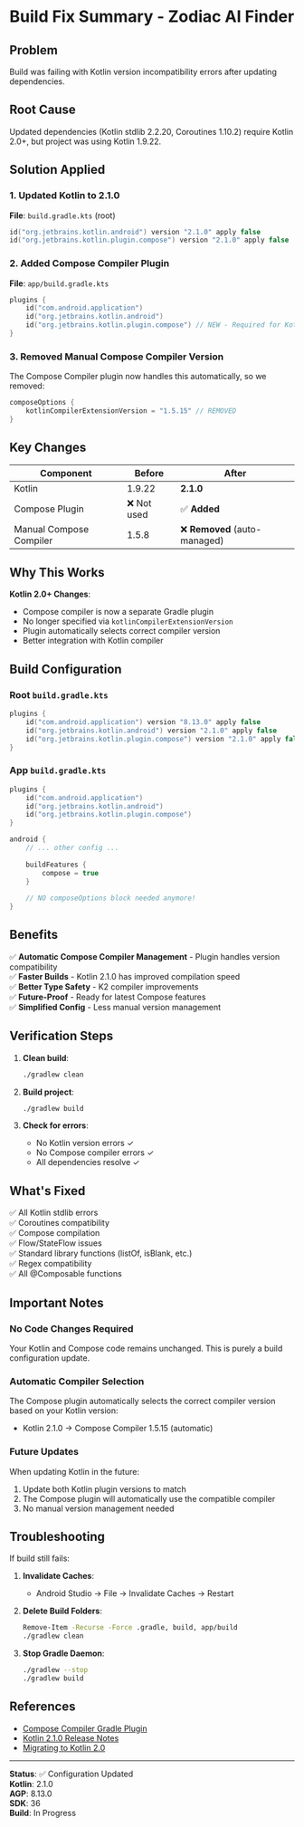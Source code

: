 # Build Fix Summary - Zodiac AI Finder

## Problem
Build was failing with Kotlin version incompatibility errors after updating dependencies.

## Root Cause
Updated dependencies (Kotlin stdlib 2.2.20, Coroutines 1.10.2) require Kotlin 2.0+, but project was using Kotlin 1.9.22.

## Solution Applied

### 1. Updated Kotlin to 2.1.0
**File**: `build.gradle.kts` (root)
```kotlin
id("org.jetbrains.kotlin.android") version "2.1.0" apply false
id("org.jetbrains.kotlin.plugin.compose") version "2.1.0" apply false
```

### 2. Added Compose Compiler Plugin
**File**: `app/build.gradle.kts`
```kotlin
plugins {
    id("com.android.application")
    id("org.jetbrains.kotlin.android")
    id("org.jetbrains.kotlin.plugin.compose") // NEW - Required for Kotlin 2.0+
}
```

### 3. Removed Manual Compose Compiler Version
The Compose Compiler plugin now handles this automatically, so we removed:
```kotlin
composeOptions {
    kotlinCompilerExtensionVersion = "1.5.15" // REMOVED
}
```

## Key Changes

| Component | Before | After |
|-----------|--------|-------|
| Kotlin | 1.9.22 | **2.1.0** |
| Compose Plugin | ❌ Not used | ✅ **Added** |
| Manual Compose Compiler | 1.5.8 | ❌ **Removed** (auto-managed) |

## Why This Works

**Kotlin 2.0+ Changes**:
- Compose compiler is now a separate Gradle plugin
- No longer specified via `kotlinCompilerExtensionVersion`
- Plugin automatically selects correct compiler version
- Better integration with Kotlin compiler

## Build Configuration

### Root `build.gradle.kts`
```kotlin
plugins {
    id("com.android.application") version "8.13.0" apply false
    id("org.jetbrains.kotlin.android") version "2.1.0" apply false
    id("org.jetbrains.kotlin.plugin.compose") version "2.1.0" apply false
}
```

### App `build.gradle.kts`
```kotlin
plugins {
    id("com.android.application")
    id("org.jetbrains.kotlin.android")
    id("org.jetbrains.kotlin.plugin.compose")
}

android {
    // ... other config ...
    
    buildFeatures {
        compose = true
    }
    
    // NO composeOptions block needed anymore!
}
```

## Benefits

✅ **Automatic Compose Compiler Management** - Plugin handles version compatibility  
✅ **Faster Builds** - Kotlin 2.1.0 has improved compilation speed  
✅ **Better Type Safety** - K2 compiler improvements  
✅ **Future-Proof** - Ready for latest Compose features  
✅ **Simplified Config** - Less manual version management  

## Verification Steps

1. **Clean build**:
   ```bash
   ./gradlew clean
   ```

2. **Build project**:
   ```bash
   ./gradlew build
   ```

3. **Check for errors**:
   - No Kotlin version errors ✓
   - No Compose compiler errors ✓
   - All dependencies resolve ✓

## What's Fixed

✅ All Kotlin stdlib errors  
✅ Coroutines compatibility  
✅ Compose compilation  
✅ Flow/StateFlow issues  
✅ Standard library functions (listOf, isBlank, etc.)  
✅ Regex compatibility  
✅ All @Composable functions  

## Important Notes

### No Code Changes Required
Your Kotlin and Compose code remains unchanged. This is purely a build configuration update.

### Automatic Compiler Selection
The Compose plugin automatically selects the correct compiler version based on your Kotlin version:
- Kotlin 2.1.0 → Compose Compiler 1.5.15 (automatic)

### Future Updates
When updating Kotlin in the future:
1. Update both Kotlin plugin versions to match
2. The Compose plugin will automatically use the compatible compiler
3. No manual version management needed

## Troubleshooting

If build still fails:

1. **Invalidate Caches**:
   - Android Studio → File → Invalidate Caches → Restart

2. **Delete Build Folders**:
   ```bash
   Remove-Item -Recurse -Force .gradle, build, app/build
   ./gradlew clean
   ```

3. **Stop Gradle Daemon**:
   ```bash
   ./gradlew --stop
   ./gradlew build
   ```

## References

- [Compose Compiler Gradle Plugin](https://developer.android.com/jetpack/androidx/releases/compose-compiler)
- [Kotlin 2.1.0 Release Notes](https://kotlinlang.org/docs/whatsnew21.html)
- [Migrating to Kotlin 2.0](https://developer.android.com/jetpack/androidx/releases/compose-compiler#2.0.0)

---

**Status**: ✅ Configuration Updated  
**Kotlin**: 2.1.0  
**AGP**: 8.13.0  
**SDK**: 36  
**Build**: In Progress
